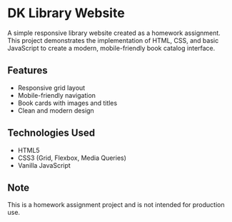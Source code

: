 # DK Library Website

A simple responsive library website created as a homework assignment. This project demonstrates the implementation of HTML, CSS, and basic JavaScript to create a modern, mobile-friendly book catalog interface.

## Features
- Responsive grid layout
- Mobile-friendly navigation
- Book cards with images and titles
- Clean and modern design

## Technologies Used
- HTML5
- CSS3 (Grid, Flexbox, Media Queries)
- Vanilla JavaScript

## Note
This is a homework assignment project and is not intended for production use. 